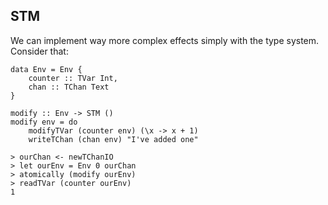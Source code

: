 ##  STM

We can implement way more complex effects simply with the type system.
Consider that:

    data Env = Env {
        counter :: TVar Int,
        chan :: TChan Text
    }

    modify :: Env -> STM ()
    modify env = do
        modifyTVar (counter env) (\x -> x + 1)
        writeTChan (chan env) "I've added one"

    > ourChan <- newTChanIO
    > let ourEnv = Env 0 ourChan
    > atomically (modify ourEnv)
    > readTVar (counter ourEnv)
    1
